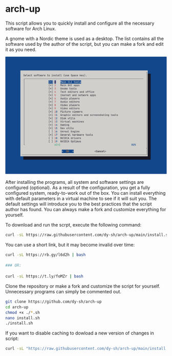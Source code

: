# arch-up

This script allows you to quickly install and configure all the necessary software for Arch Linux.

A gnome with a Nordic theme is used as a desktop. The list contains all the software used by the author of the script, but you can make a fork and edit it as you need.

![](screen.jpg)

After installing the programs, all system and software settings are configured (optional). As a result of the configuration, you get a fully configured system, ready-to-work out of the box. You can install everything with default parameters in a virtual machine to see if it will suit you. The default settings will introduce you to the best practices that the script author has found. You can always make a fork and customize everything for yourself.


To download and run the scrpt, execute the following command:

```bash
curl -sL https://raw.githubusercontent.com/dy-sh/arch-up/main/install.sh | bash 
```

You can use a short link, but it may become invalid over time:

```bash
curl -sL https://rb.gy/l6d2h | bash 

### OR:

curl -sL https://t.ly/foMZr | bash 
```

Clone the repository or make a fork and customize the script for yourself. Unnecessary programs can simply be commented out.

```bash
git clone https://github.com/dy-sh/arch-up
cd arch-up
chmod +x ./*.sh
nano install.sh
./install.sh
```

If you want to disable caching to dowload a new version of changes in script:

```bash
curl -sL "https://raw.githubusercontent.com/dy-sh/arch-up/main/install.sh?$(date +%s)" | bash 
```
